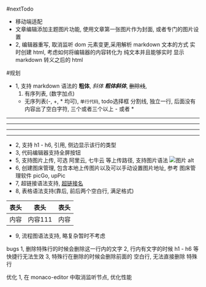 #nextTodo
- 移动端适配
- 文章编辑添加主题图片功能, 使用文章第一张图片作为封面, 或者专门的图片设置
- 2, 编辑器重写, 取消监听 dom 元素变更,采用解析 markdown 文本的方式
     实时创建 html, 考虑如何将编辑器的内容转化为 纯文本并且能够实时
     显示 markdown 转义之后的 html

#规划
- 1, 支持 markdown 语法的 **粗体**, *斜体* ***粗体斜体***, 
     ~~删除线~~, 
     1. 有序列表, (数字加点)
     - 无序列表(-, +, * 均可),
      `单行代码`, 
      todo选择框
分割线, 独立一行, 后面没有内容出了空白字符, 三个或者三个以上 - 或者 *
---
--------
***
*****
- 2, 支持 h1 - h6, 引用, 侧边显示该行的类型
- 3, 代码编辑器支持全屏按钮
- 5, 支持图片上传, 可选 阿里云, 七牛云 等上传路径, 支持图片语法
        ![图片 alt](图片地址 "图片 title")
- 6, 创建图床管理, 包含本地上传图片以及可以手动设置图片地址, 参考
     图床管理软件 picGo, upPic
- 7, 超链接语法支持, [超链接名](超链接地址 "超链接title, 可不写")
- 8, 表格语法支持(靠后, 前后两个空白行, 满足格式)

| 表头 | 表头 | 表头 |
| --- | :---: | ---: |
| 内容 | 内容111 | 内容 |
- 9, 流程图语法支持, 略复杂暂时不考虑


bugs
1, 删除特殊行的时候会删除这一行内的文字
2, 行内有文字的时候 h1 - h6 等快捷行无法生效
3, 特殊行在删除的时候会删除前面的 空白行, 无法直接删除 特殊行

优化
1, 在 monaco-editor 中取消监听节点, 优化性能